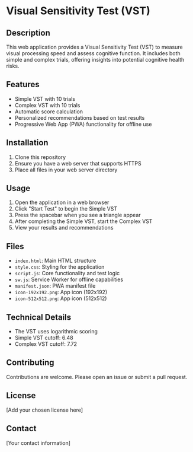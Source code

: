# Visual Sensitivity Test (VST)

## Description

This web application provides a Visual Sensitivity Test (VST) to measure visual processing speed and assess cognitive function. It includes both simple and complex trials, offering insights into potential cognitive health risks.

## Features

- Simple VST with 10 trials
- Complex VST with 10 trials
- Automatic score calculation
- Personalized recommendations based on test results
- Progressive Web App (PWA) functionality for offline use

## Installation

1. Clone this repository
2. Ensure you have a web server that supports HTTPS
3. Place all files in your web server directory

## Usage

1. Open the application in a web browser
2. Click "Start Test" to begin the Simple VST
3. Press the spacebar when you see a triangle appear
4. After completing the Simple VST, start the Complex VST
5. View your results and recommendations

## Files

- `index.html`: Main HTML structure
- `style.css`: Styling for the application
- `script.js`: Core functionality and test logic
- `sw.js`: Service Worker for offline capabilities
- `manifest.json`: PWA manifest file
- `icon-192x192.png`: App icon (192x192)
- `icon-512x512.png`: App icon (512x512)

## Technical Details

- The VST uses logarithmic scoring
- Simple VST cutoff: 6.48
- Complex VST cutoff: 7.72

## Contributing

Contributions are welcome. Please open an issue or submit a pull request.

## License

[Add your chosen license here]

## Contact

[Your contact information]
